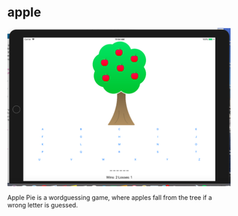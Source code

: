 # apple
![alt text](https://github.com/LouiseIris/apple/blob/master/picture.png)

Apple Pie is a wordguessing game, where apples fall from the tree if a wrong letter is guessed.
